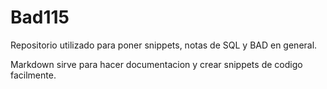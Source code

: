 # Bad115

Repositorio utilizado para poner snippets, notas de SQL y BAD en general.

Markdown sirve para hacer documentacion y crear snippets de codigo facilmente.


